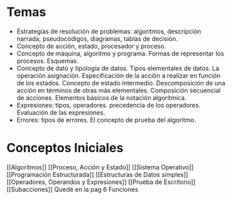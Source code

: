 # Temas 
+ Estrategias de resolución de problemas: algoritmos, descripción narrada, pseudocódigos, diagramas, tablas de decisión.
+ Concepto de acción, estado, procesador y proceso. 
+ Concepto de máquina, algoritmo y programa. Formas de representar los procesos. Esquemas. 
+ Concepto de dato y tipología de datos. Tipos elementales de datos. La operación asignación. Especificación de la acción a realizar en función de los estados. Concepto de estado intermedio. Descomposición de una acción en términos de otras más elementales. Composición secuencial de acciones. Elementos básicos de la notación algorítmica. 
+ Expresiones: tipos, operadores. precedencia de los operadores. Evaluación de las expresiones. 
+ Errores: tipos de errores. El concepto de prueba del algoritmo.



# Conceptos Iniciales
[[Algoritmos]]
[[Proceso, Acción y Estado]]
[[Sistema Operativo]]
[[Programación Estructurada]]
[[Estructuras de Datos simples]]
[[Operadores, Operandos y Expresiones]]
[[Prueba de Escritorio]]
[[Subacciones]]
Quedé en la pag 6 Funciones